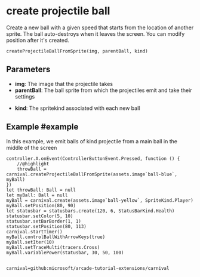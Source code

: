 # create projectile ball

Create a new ball with a given speed that starts from the location of another sprite. The ball auto-destroys when it leaves the screen. You can modify position after it's created.

```sig
createProjectileBallFromSprite(img, parentBall, kind)
```

## Parameters

* **img**: The image that the projectile takes
* **parentBall**: The ball sprite from which the projectiles emit and take their settings
+ **kind**: The spritekind associated with each new ball

## Example #example

In this example, we emit balls of kind projectile from a main ball in the middle of the screen

```blocks
controller.A.onEvent(ControllerButtonEvent.Pressed, function () {
	//@highlight
    throwBall = carnival.createProjectileBallFromSprite(assets.image`ball-blue`, myBall)
})
let throwBall: Ball = null
let myBall: Ball = null
myBall = carnival.create(assets.image`ball-yellow`, SpriteKind.Player)
myBall.setPosition(80, 90)
let statusbar = statusbars.create(120, 6, StatusBarKind.Health)
statusbar.setColor(5, 10)
statusbar.setBarBorder(1, 1)
statusbar.setPosition(80, 113)
carnival.startTimer()
myBall.controlBallWithArrowKeys(true)
myBall.setIter(10)
myBall.setTraceMulti(tracers.Cross)
myBall.variablePower(statusbar, 30, 50, 100)


```

```package
carnival=github:microsoft/arcade-tutorial-extensions/carnival
```